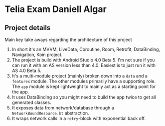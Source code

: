 # Telia Exam Daniell Algar

## Project details

Main key take aways regarding the architecture of this project

1. In short it's an MVVM, LiveData, Coroutine, Room, Retrofit, DataBinding, Navigation, Koin project.
1. The project is build with Android Studio 4.0 Beta 5. I'm not sure if you can run it with an AS version less than 4.0. Easiest is to just run it with AS 4.0 Beta 5.
1. It's a multi-module project (mainly) broken down into a `data` and a `features` module. The other modules primarily have a supporting role. The `app` module is kept lightweight to mainly act as a starting point for the app.
1. It uses DataBinding so you might need to build the app twice to get all generated classes.
1. It exposes data from network/database through a `NetworkBoundResource.kt` abstraction.
1. It wraps network calls in a `retry`-block with exponential back off.